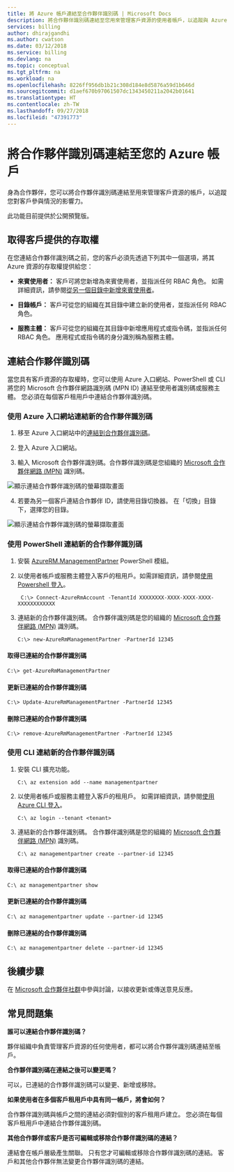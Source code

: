 ```yaml
---
title: 將 Azure 帳戶連結至合作夥伴識別碼 | Microsoft Docs
description: 將合作夥伴識別碼連結至您用來管理客戶資源的使用者帳戶，以追蹤與 Azure 客戶的互動情況。
services: billing
author: dhirajgandhi
ms.author: cwatson
ms.date: 03/12/2018
ms.service: billing
ms.devlang: na
ms.topic: conceptual
ms.tgt_pltfrm: na
ms.workload: na
ms.openlocfilehash: 8226ff956db1b21c308d184e8d5876a59d1b646d
ms.sourcegitcommit: d1aef670b97061507dc1343450211a2042b01641
ms.translationtype: HT
ms.contentlocale: zh-TW
ms.lasthandoff: 09/27/2018
ms.locfileid: "47391773"
---
```

# <a name="link-partner-id-to-your-azure-accounts"></a>將合作夥伴識別碼連結至您的 Azure 帳戶

身為合作夥伴，您可以將合作夥伴識別碼連結至用來管理客戶資源的帳戶，以追蹤您對客戶參與情況的影響力。

此功能目前提供於公開預覽版。

## <a name="get-access-from-your-customer"></a>取得客戶提供的存取權

在您連結合作夥伴識別碼之前，您的客戶必須先透過下列其中一個選項，將其 Azure 資源的存取權提供給您：

- **來賓使用者：** 客戶可將您新增為來賓使用者，並指派任何 RBAC 角色。 如需詳細資訊，請參閱[從另一個目錄中新增來賓使用者](https://docs.microsoft.com/azure/active-directory/active-directory-b2b-what-is-azure-ad-b2b)。

- **目錄帳戶：** 客戶可從您的組織在其目錄中建立新的使用者，並指派任何 RBAC 角色。

- **服務主體：** 客戶可從您的組織在其目錄中新增應用程式或指令碼，並指派任何 RBAC 角色。 應用程式或指令碼的身分識別稱為服務主體。

## <a name="link-partner-id"></a>連結合作夥伴識別碼

當您具有客戶資源的存取權時，您可以使用 Azure 入口網站、PowerShell 或 CLI 將您的 Microsoft 合作夥伴網路識別碼 (MPN ID) 連結至使用者識別碼或服務主體。 您必須在每個客戶租用戶中連結合作夥伴識別碼。

### <a name="use-azure-portal-to-link-new-partner-id"></a>使用 Azure 入口網站連結新的合作夥伴識別碼

1. 移至 Azure 入口網站中的[連結到合作夥伴識別碼](https://portal.azure.com/#blade/Microsoft_Azure_Billing/managementpartnerblade)。

2. 登入 Azure 入口網站。

3. 輸入 Microsoft 合作夥伴識別碼。合作夥伴識別碼是您組織的 [Microsoft 合作夥伴網路 (MPN)](https://partner.microsoft.com/) 識別碼。

  ![顯示連結合作夥伴識別碼的螢幕擷取畫面](./media/billing-link-partner-id/link-partner-ID.PNG)

4. 若要為另一個客戶連結合作夥伴 ID，請使用目錄切換器。 在「切換」目錄下，選擇您的目錄。

  ![顯示連結合作夥伴識別碼的螢幕擷取畫面](./media/billing-link-partner-id/directory-switcher.png)

### <a name="use-powershell-to-link-new-partner-id"></a>使用 PowerShell 連結新的合作夥伴識別碼

1. 安裝 [AzureRM.ManagementPartner](https://www.powershellgallery.com/packages/AzureRM.ManagementPartner) PowerShell 模組。

2. 以使用者帳戶或服務主體登入客戶的租用戶。如需詳細資訊，請參閱[使用 Powershell 登入](https://docs.microsoft.com/powershell/azure/authenticate-azureps?view=azurermps-5.2.0)。
 
   ```azurepowershell-interactive
    C:\> Connect-AzureRmAccount -TenantId XXXXXXXX-XXXX-XXXX-XXXX-XXXXXXXXXXXX 
   ```


3. 連結新的合作夥伴識別碼。 合作夥伴識別碼是您的組織的 [Microsoft 合作夥伴網路 (MPN)](https://partner.microsoft.com/) 識別碼。

    ```azurepowershell-interactive
    C:\> new-AzureRmManagementPartner -PartnerId 12345 
    ```

#### <a name="get-the-linked-partner-id"></a>取得已連結的合作夥伴識別碼
```azurepowershell-interactive
C:\> get-AzureRmManagementPartner 
```

#### <a name="update-the-linked-partner-id"></a>更新已連結的合作夥伴識別碼
```azurepowershell-interactive
C:\> Update-AzureRmManagementPartner -PartnerId 12345 
```
#### <a name="delete-the-linked-partner-id"></a>刪除已連結的合作夥伴識別碼
```azurepowershell-interactive
C:\> remove-AzureRmManagementPartner -PartnerId 12345 
```

### <a name="use-cli-to-link-new-partner-id"></a>使用 CLI 連結新的合作夥伴識別碼
1.  安裝 CLI 擴充功能。

    ```azurecli-interactive
    C:\ az extension add --name managementpartner
    ``` 

2.  以使用者帳戶或服務主體登入客戶的租用戶。 如需詳細資訊，請參閱[使用 Azure CLI 登入](https://docs.microsoft.com/cli/azure/authenticate-azure-cli?view=azure-cli-latest)。

    ```azurecli-interactive
    C:\ az login --tenant <tenant>
    ``` 

3.  連結新的合作夥伴識別碼。 合作夥伴識別碼是您的組織的 [Microsoft 合作夥伴網路 (MPN)](https://partner.microsoft.com/) 識別碼。

     ```azurecli-interactive
     C:\ az managementpartner create --partner-id 12345
      ```  

#### <a name="get-the-linked-partner-id"></a>取得已連結的合作夥伴識別碼
```azurecli-interactive
C:\ az managementpartner show
``` 

#### <a name="update-the-linked-partner-id"></a>更新已連結的合作夥伴識別碼
```azurecli-interactive
C:\ az managementpartner update --partner-id 12345
``` 

#### <a name="delete-the-linked-partner-id"></a>刪除已連結的合作夥伴識別碼
```azurecli-interactive
C:\ az managementpartner delete --partner-id 12345
``` 

## <a name="next-steps"></a>後續步驟

在 [Microsoft 合作夥伴社群](https://aka.ms/PALdiscussion)中參與討論，以接收更新或傳送意見反應。

## <a name="frequently-asked-questions"></a>常見問題集

**誰可以連結合作夥伴識別碼？**

夥伴組織中負責管理客戶資源的任何使用者，都可以將合作夥伴識別碼連結至帳戶。

**合作夥伴識別碼在連結之後可以變更嗎？**

可以，已連結的合作夥伴識別碼可以變更、新增或移除。

**如果使用者在多個客戶租用戶中具有同一帳戶，將會如何？**

合作夥伴識別碼與帳戶之間的連結必須對個別的客戶租用戶建立。  您必須在每個客戶租用戶中連結合作夥伴識別碼。

**其他合作夥伴或客戶是否可編輯或移除合作夥伴識別碼的連結？**

連結會在帳戶層級產生關聯。 只有您才可編輯或移除合作夥伴識別碼的連結。 客戶和其他合作夥伴無法變更合作夥伴識別碼的連結。 
